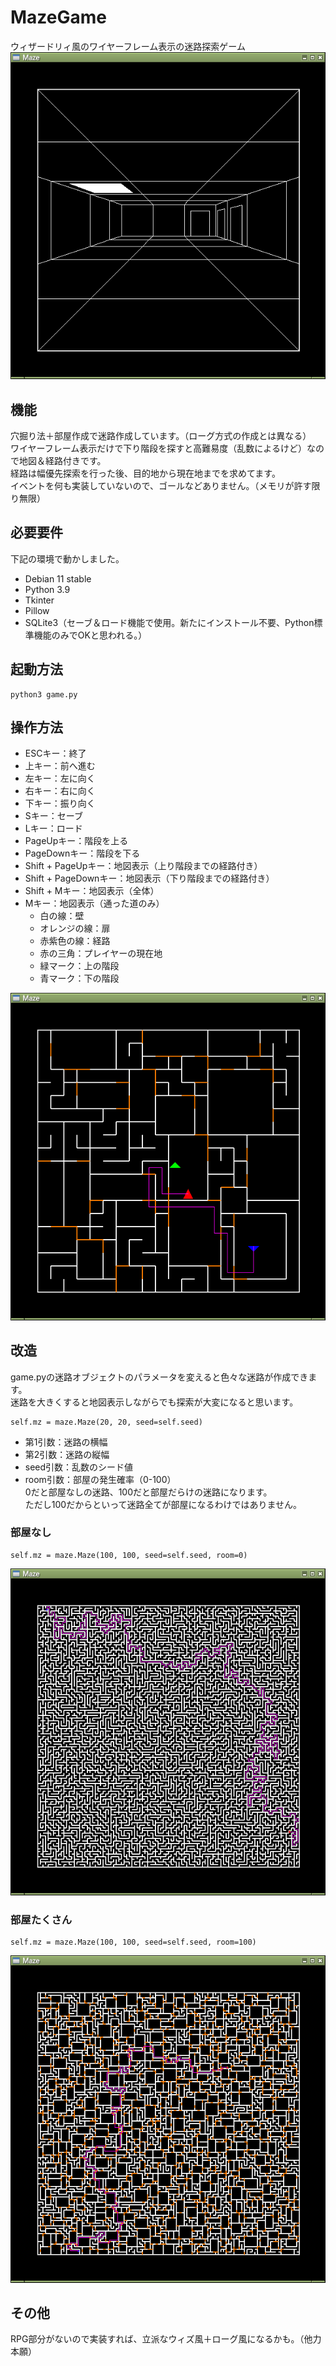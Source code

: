 # MazeGame
ウィザードリィ風のワイヤーフレーム表示の迷路探索ゲーム  
![Maze3D](Screenshot_3D.png)

## 機能
穴掘り法＋部屋作成で迷路作成しています。（ローグ方式の作成とは異なる）  
ワイヤーフレーム表示だけで下り階段を探すと高難易度（乱数によるけど）なので地図＆経路付きです。  
経路は幅優先探索を行った後、目的地から現在地までを求めてます。  
イベントを何も実装していないので、ゴールなどありません。（メモリが許す限り無限）

## 必要要件
下記の環境で動かしました。  
- Debian 11 stable
- Python 3.9
- Tkinter
- Pillow
- SQLite3（セーブ＆ロード機能で使用。新たにインストール不要、Python標準機能のみでOKと思われる。）

## 起動方法
```
python3 game.py
```

## 操作方法
- ESCキー：終了
- 上キー：前へ進む
- 左キー：左に向く
- 右キー：右に向く
- 下キー：振り向く
- Sキー：セーブ
- Lキー：ロード
- PageUpキー：階段を上る
- PageDownキー：階段を下る
- Shift + PageUpキー：地図表示（上り階段までの経路付き）
- Shift + PageDownキー：地図表示（下り階段までの経路付き）
- Shift + Mキー：地図表示（全体）
- Mキー：地図表示（通った道のみ）
  - 白の線：壁
  - オレンジの線：扉
  - 赤紫色の線：経路
  - 赤の三角：プレイヤーの現在地
  - 緑マーク：上の階段
  - 青マーク：下の階段

![Map](Screenshot_Map.png)

## 改造
game.pyの迷路オブジェクトのパラメータを変えると色々な迷路が作成できます。  
迷路を大きくすると地図表示しながらでも探索が大変になると思います。  
```
self.mz = maze.Maze(20, 20, seed=self.seed)  
```
- 第1引数：迷路の横幅
- 第2引数：迷路の縦幅
- seed引数：乱数のシード値
- room引数：部屋の発生確率（0-100）  
  0だと部屋なしの迷路、100だと部屋だらけの迷路になります。  
  ただし100だからといって迷路全てが部屋になるわけではありません。  

### 部屋なし
```
self.mz = maze.Maze(100, 100, seed=self.seed, room=0)  
```
![No Room](Screenshot_100x100_NoRoom.png)

### 部屋たくさん
```
self.mz = maze.Maze(100, 100, seed=self.seed, room=100)  
```
![Many Room](Screenshot_100x100_ManyRoom.png)

## その他
RPG部分がないので実装すれば、立派なウィズ風＋ローグ風になるかも。（他力本願）  
